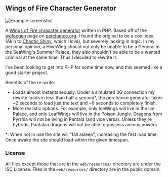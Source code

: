 ## Wings of Fire Character Generator

![Example screenshot](https://git.sr.ht/~wychmire/wofocgen/raw/default/example.gif)

A [Wings of Fire chraacter generator](https://wofocgen.herokuapp.com/) written in PHP. Based off of the [wofocgen](https://perchance.org/wofocgen-testversion) page on [perchance.org](https://perchance.org/). I found the original to be a cool idea (Akin to [Chaotic Shiny](http://chaoticshiny.com/), which I love), but severely lacking in logic.
In my personal opinion, a HiveWing should not only be unable to be a General in the SeaWing's Summer Palace, they also shouldn't be able to be a wanted criminal at the same time. Thus I decided to rewrite it.

I've been looking to get into PHP for some time now, and this seemed like a good starter project.

Benefits of the re-write:

-   Loads almost instantaneously. Under a simulated 3G connection my rewrite loads in less than half a second*, the perchance generator takes ~2 seconds to load just the text and ~9 seconds to completely finish.
-   More realistic options. For example, only IceWings will live in the Ice Palace, and only LeafWings will live in the Poison Jungle. Dragons from Pyrrhia will not be living in Pantala (and vice versa). Unless they're hybrids, Pantalan dragons will not be able to possess animus powers.

*: When not in use the site will "fall asleep", increasing the first load time. Once awake the site should load within the given timespan.

### License
All files except those that are in the `web/resources/` directory are under the ISC License. Files in the `web/resources/` directory are in the public domain.